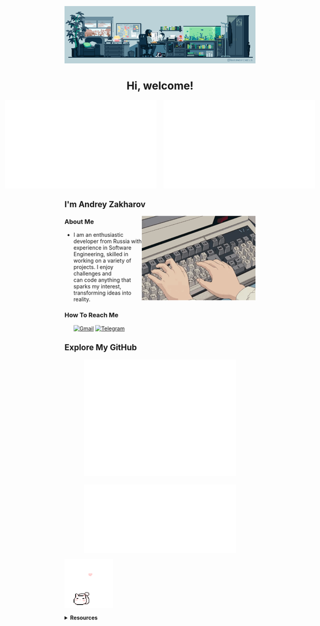 <p align="center">
  <img src="banner1.gif" alt="Banner">
</p>

<div align="center">
  <h1>Hi, welcome!</h1>
</div>

<div align="center" style="display: flex; justify-content: center; gap: 20px; margin-top: 20px;">
  <img src="/metrics.plugin.isocalendar.fullyear.svg" alt="Commit Calendar" width="400">
  <img src="/metrics.plugin.habits.charts.svg" alt="Coding Activity" width="400">
</div>

<h2>I'm Andrey Zakharov</h2>

<img align="right" src="./keyboard1.gif" alt="Keyboard GIF" width="300"/>

<h3>About Me</h3>
<ul>
  <li>I am an enthusiastic developer from Russia with experience in Software Engineering, skilled in working on a variety of projects. I enjoy challenges and <br> can code anything that sparks my interest, transforming ideas into reality.
  </li>
</ul>

<h3>How To Reach Me</h3>
<ul>    

  [![Gmail](https://img.shields.io/badge/Gmail-D14836?style=for-the-badge&logo=gmail&logoColor=white)](mailto:Andrey.Zakharov.Contact@gmail.com)
  [![Telegram](https://img.shields.io/badge/Telegram-2CA5E0?style=for-the-badge&logo=telegram&logoColor=white)](https://t.me/andrew_zakharov)

</ul>

<h2>Explore My GitHub</h2>
<div align="center" style="margin-top: 20px;">
  <img src="/github-metrics.svg" alt="GitHub Metrics" width="400">
</div>
<div align="center" style="margin-top: 20px;">
  <img src="/metrics.plugin.achievements.svg" alt="Achievements" width="400">
</div>  

<p align="left">
  <img src="kittycat.gif" alt="Cat">
</p>
<details>
  <summary><strong>Resources</strong>
  </summary>
  <p>
Below is a collection of resources that contributed to the development of this README. Some were directly used, while others served as sources of inspiration, guiding its structure and enhancing clarity.
  </p>
  <ul>
    <li><a href="https://github.com/lowlighter/metrics">Lowlighter Metrics</a></li>
    <li><a href="https://github.com/Ileriayo/markdown-badges">Markdown Badges</a></li>
    <li><a href="https://github.com/anuraghazra/github-readme-stats">Anurag's GitHub Stats</a></li>
    <li><a href="https://github.com/DenverCoder1/github-readme-streak-stats">GitHub Streak Stats</a></li>
    <li><a href="https://github.com/ryo-ma/github-profile-trophy">GitHub Profile Trophy</a></li>
    <li><a href="https://github.com/pujux/badge-it?tab=readme-ov-file">Badge It</a></li>
    <li><a href="https://github.com/Nathan13888/VisitorBadgeReloaded?tab=readme-ov-file#migrating-from-visitor-badge">Visitor Badge Reloaded</a></li>
  </ul>
</details>

